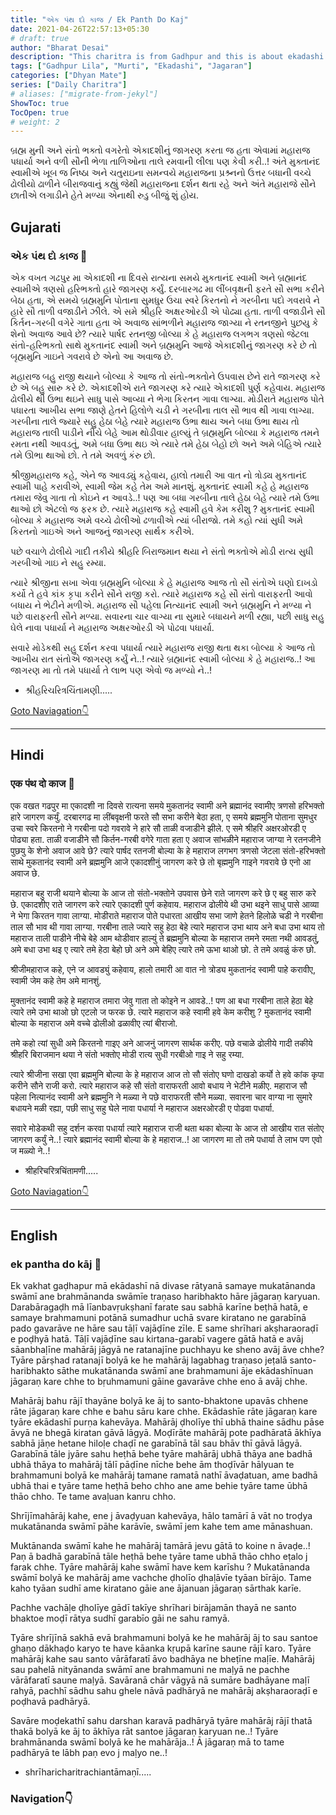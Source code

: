 ```yaml
---
title: "એક પંથ દો કાજ / Ek Panth Do Kaj"
date: 2021-04-26T22:57:13+05:30
# draft: true
author: "Bharat Desai"
description: "This charitra is from Gadhpur and this is about ekadashi jagran of all saints , About lord Swaminarayan"
tags: ["Gadhpur Lila", "Murti", "Ekadashi", "Jagaran"]
categories: ["Dhyan Mate"]
series: ["Daily Charitra"]
# aliases: ["migrate-from-jekyl"]
ShowToc: true
TocOpen: true
# weight: 2
---
```


બ્રહ્મ મુની અને સંતો ભક્તો વગરેતો એકાદશીનું જાગરણ કરતા જ હતા એવામાં મહારાજ પધાર્યા અને વળી સૌની ભેળા તાળિઓના તાલે રમવાની લીલા પણ કેવી કરી..! અંતે મુક્તાનંદ સ્વામીએ ખૂબ જ નિષ્ઠા અને ચતુરાઇના સમન્વયે મહારાજના પ્રશ્ર્નનો ઉત્તર બધાની વચ્ચે ઢોલીયો ઢાળીને બીરાજવાનું કહ્યું જેથી મહારાજના દર્શન થતા રહે અને અંતે મહારાજે સૌને છાતીએ લગાડીને હેતે મળ્યા એનાથી રુડુ બીજું શું હોય. 

<!--more-->

## Gujarati
### એક પંથ દો કાજ :tada:

એક વખત ગઢપુર મા એકાદશી ના દિવસે રાત્યના સમયે મુકતાનંદ સ્વામી અને બ્રહ્માનંદ સ્વામીએ ત્રણસો હરિભક્તો હારે જાગરણ કર્યું. દરબારગઢ મા લીંબવૃક્ષની ફરતે સૌ સભા કરીને બેઠા હતા, એ સમયે બ્રહ્મમુનિ પોતાના સુમધુર ઉચા સ્વરે કિરતનો ને ગરબીના પદો ગવરાવે ને હારે સૌ તાળી વજાડીને ઝીલે. એ સમે શ્રીહરિ અક્ષરઓરડી એ પોઢ્યા હતા. તાળી વજાડીને સૌ કિર્તન-ગરબી વગેરે ગાતા હતા એ અવાજ સાંભળીને મહારાજ જાગ્યા ને રતનજીને પુછયુ કે શેનો અવાજ આવે છે? ત્યારે પાર્ષદ રતનજી બોલ્યા કે હે મહારાજ લગભગ ત્રણસો જેટલા સંતો-હરિભક્તો સાથે મુકતાનંદ સ્વામી અને બ્રહ્મમુનિ આજે એકાદશીનું જાગરણ કરે છે તો બૃહ્મમુનિ ગાઇને ગવરાવે છે એનો આ અવાજ છે.

મહારાજ બહુ રાજી થયાને બોલ્યા કે આજ તો સંતો-ભક્તોને ઉપવાસ છેને રાતે જાગરણ કરે છે એ બહુ સારુ કરે છે. એકાદશીએ રાતે જાગરણ કરે ત્યારે એકાદશી પુર્ણ કહેવાય. મહારાજ ઢોલીયે થી ઉભા થઇને સાધુ પાસે આવ્યા ને ભેગા કિરતન ગાવા લાગ્યા. મોડીરાતે મહારાજ પોતે પધારતા આખીય સભા જાણે હેતને હિલોળે ચડી ને ગરબીના તાલ સૌ ભાવ થી ગાવા લાગ્યા. ગરબીના તાલે જ્યારે સહુ હેઠા બેહે ત્યારે મહારાજ ઉભા થાય અને બધા ઉભા થાય તો મહારાજ તાલી પાડીને નીચે બેહે આમ થોડીવાર હાલ્યું તે બ્રહ્મમુનિ બોલ્યા કે મહારાજ તમને રમતા નથી આવડતું, અમે બધા ઉભા થઇ એ ત્યારે તમે હેઠા બેહો છો અને અમે બેહિએ ત્યારે તમે ઊભા થાઓ છો. તે તમે અવળું કંરુ છો. 

શ્રીજીમહારાજ કહે, એને જ આવડ્યું કહેવાય, હાલો તમારી આ વાત નો ત્રોડ્ય મુકતાનંદ સ્વામી પાહે કરાવીએ, સ્વામી જેમ કહે તેમ અમે માનશું. 
મુક્તાનંદ સ્વામી કહે હે મહારાજ તમારા જેવુ ગાતા તો કોઇને ન આવડે..! પણ આ બધા ગરબીના તાલે હેઠા બેહે ત્યારે તમે ઉભા થાઓ છો એટલો જ ફરક છે. ત્યારે મહારાજ કહે સ્વામી હવે કેમ કરીશુ ? મુકતાનંદ સ્વામી બોલ્યા કે મહારાજ અમે વચ્ચે ઢોલીઓ ઢળાવીએ ત્યાં બીરાજો. તમે કહો ત્યાં સુધી અમે કિરતનો ગાઇએ અને આજનું જાગરણ સાર્થક કરીએ. 

પછે વચાળે ઢોલીયે ગાદી તકીયે શ્રીહરિ બિરાજમાન થયા ને સંતો ભક્તોએ મોડી રાત્ય સુધી ગરબીઓ ગાઇ ને સહુ રમ્યા. 

ત્યારે શ્રીજીના સખા એવા બ્રહ્મમુનિ બોલ્યા કે હે મહારાજ આજ તો સૌ સંતોએ ઘણો દાખડો કર્યો તે હવે કાંક કૃપા કરીને સૌને રાજી કરો. ત્યારે મહારાજ કહે સૌ સંતો વારાફરતી આવો બધાય ને ભેટીને મળીએ. મહારાજ સૌ પહેલા નિત્યાનંદ સ્વામી અને બ્રહ્મમુનિ ને મળ્યા ને પછે વારાફરતી સૌને મળ્યા. સવારના ચાર વાગ્યા ના સુમારે બધાયને મળી રહ્યા, પછી સાધુ સહુ ઘેલે નાવા પધાર્યા ને મહારાજ અક્ષરઓરડી એ પોઢવા પધાર્યા. 

સવારે મોડેકથી સહુ દર્શન કરવા પધાર્યા ત્યારે મહારાજ રાજી થતા થકા બોલ્યા કે આજ તો આખીય રાત સંતોએ જાગરણ કર્યું ને..! ત્યારે બ્રહ્માનંદ સ્વામી બોલ્યા કે હે મહારાજ..! આ જાગરણ મા તો તમે પધાર્યા તે લાભ પણ એવો જ મળ્યો ને..! 

- શ્રીહરિચરિત્રચિંતામણી.....

[Goto Naviagation:point_down: ](#navigation)

----
## Hindi
### एक पंथ दो काज :tada:

एक वखत गढपुर मा एकादशी ना दिवसे रात्यना समये मुकतानंद स्वामी अने ब्रह्मानंद स्वामीए त्रणसो हरिभक्तो हारे जागरण कर्युं. दरबारगढ मा लींबवृक्षनी फरते सौ सभा करीने बेठा हता, ए समये ब्रह्ममुनि पोताना सुमधुर उचा स्वरे किरतनो ने गरबीना पदो गवरावे ने हारे सौ ताळी वजाडीने झीले. ए समे श्रीहरि अक्षरओरडी ए पोढ्या हता. ताळी वजाडीने सौ किर्तन-गरबी वगेरे गाता हता ए अवाज सांभळीने महाराज जाग्या ने रतनजीने पुछयु के शेनो अवाज आवे छे? त्यारे पार्षद रतनजी बोल्या के हे महाराज लगभग त्रणसो जेटला संतो-हरिभक्तो साथे मुकतानंद स्वामी अने ब्रह्ममुनि आजे एकादशीनुं जागरण करे छे तो बृह्ममुनि गाइने गवरावे छे एनो आ अवाज छे.

महाराज बहु राजी थयाने बोल्या के आज तो संतो-भक्तोने उपवास छेने राते जागरण करे छे ए बहु सारु करे छे. एकादशीए राते जागरण करे त्यारे एकादशी पुर्ण कहेवाय. महाराज ढोलीये थी उभा थइने साधु पासे आव्या ने भेगा किरतन गावा लाग्या. मोडीराते महाराज पोते पधारता आखीय सभा जाणे हेतने हिलोळे चडी ने गरबीना ताल सौ भाव थी गावा लाग्या. गरबीना ताले ज्यारे सहु हेठा बेहे त्यारे महाराज उभा थाय अने बधा उभा थाय तो महाराज ताली पाडीने नीचे बेहे आम थोडीवार हाल्युं ते ब्रह्ममुनि बोल्या के महाराज तमने रमता नथी आवडतुं, अमे बधा उभा थइ ए त्यारे तमे हेठा बेहो छो अने अमे बेहिए त्यारे तमे ऊभा थाओ छो. ते तमे अवळुं कंरु छो. 

श्रीजीमहाराज कहे, एने ज आवड्युं कहेवाय, हालो तमारी आ वात नो त्रोड्य मुकतानंद स्वामी पाहे करावीए, स्वामी जेम कहे तेम अमे मानशुं. 

मुक्तानंद स्वामी कहे हे महाराज तमारा जेवु गाता तो कोइने न आवडे..! पण आ बधा गरबीना ताले हेठा बेहे त्यारे तमे उभा थाओ छो एटलो ज फरक छे. त्यारे महाराज कहे स्वामी हवे केम करीशु ? मुकतानंद स्वामी बोल्या के महाराज अमे वच्चे ढोलीओ ढळावीए त्यां बीराजो. 

तमे कहो त्यां सुधी अमे किरतनो गाइए अने आजनुं जागरण सार्थक करीए. पछे वचाळे ढोलीये गादी तकीये श्रीहरि बिराजमान थया ने संतो भक्तोए मोडी रात्य सुधी गरबीओ गाइ ने सहु रम्या. 

त्यारे श्रीजीना सखा एवा ब्रह्ममुनि बोल्या के हे महाराज आज तो सौ संतोए घणो दाखडो कर्यो ते हवे कांक कृपा करीने सौने राजी करो. त्यारे महाराज कहे सौ संतो वाराफरती आवो बधाय ने भेटीने मळीए. महाराज सौ पहेला नित्यानंद स्वामी अने ब्रह्ममुनि ने मळ्या ने पछे वाराफरती सौने मळ्या. सवारना चार वाग्या ना सुमारे बधायने मळी रह्या, पछी साधु सहु घेले नावा पधार्या ने महाराज अक्षरओरडी ए पोढवा पधार्या. 

सवारे मोडेकथी सहु दर्शन करवा पधार्या त्यारे महाराज राजी थता थका बोल्या के आज तो आखीय रात संतोए जागरण कर्युं ने..! त्यारे ब्रह्मानंद स्वामी बोल्या के हे महाराज..! आ जागरण मा तो तमे पधार्या ते लाभ पण एवो ज मळ्यो ने..! 

- श्रीहरिचरित्रचिंतामणी.....

[Goto Naviagation:point_down: ](#navigation)

----
## English
### ek pantha do kāj :tada:

Ek vakhat gaḍhapur mā ekādashī nā divase rātyanā samaye mukatānanda swāmī ane brahmānanda swāmīe traṇaso haribhakto hāre jāgaraṇ karyuan. Darabāragaḍh mā līanbavṛukṣhanī farate sau sabhā karīne beṭhā hatā, e samaye brahmamuni potānā sumadhur uchā svare kiratano ne garabīnā pado gavarāve ne hāre sau tāḷī vajāḍīne zīle. E same shrīhari akṣharaoraḍī e poḍhyā hatā. Tāḷī vajāḍīne sau kirtana-garabī vagere gātā hatā e avāj sāanbhaḷīne mahārāj jāgyā ne ratanajīne puchhayu ke sheno avāj āve chhe? Tyāre pārṣhad ratanajī bolyā ke he mahārāj lagabhag traṇaso jeṭalā santo-haribhakto sāthe mukatānanda swāmī ane brahmamuni āje ekādashīnuan jāgaraṇ kare chhe to bṛuhmamuni gāine gavarāve chhe eno ā avāj chhe. 

Mahārāj bahu rājī thayāne bolyā ke āj to santo-bhaktone upavās chhene rāte jāgaraṇ kare chhe e bahu sāru kare chhe. Ekādashīe rāte jāgaraṇ kare tyāre ekādashī purṇa kahevāya. Mahārāj ḍholīye thī ubhā thaine sādhu pāse āvyā ne bhegā kiratan gāvā lāgyā. Moḍīrāte mahārāj pote padhāratā ākhīya sabhā jāṇe hetane hiloḷe chaḍī ne garabīnā tāl sau bhāv thī gāvā lāgyā. Garabīnā tāle jyāre sahu heṭhā behe tyāre mahārāj ubhā thāya ane badhā ubhā thāya to mahārāj tālī pāḍīne nīche behe ām thoḍīvār hālyuan te brahmamuni bolyā ke mahārāj tamane ramatā nathī āvaḍatuan, ame badhā ubhā thai e tyāre tame heṭhā beho chho ane ame behie tyāre tame ūbhā thāo chho. Te tame avaḷuan kanru chho. 

Shrījīmahārāj kahe, ene j āvaḍyuan kahevāya, hālo tamārī ā vāt no troḍya mukatānanda swāmī pāhe karāvīe, swāmī jem kahe tem ame mānashuan. 

Muktānanda swāmī kahe he mahārāj tamārā jevu gātā to koine n āvaḍe..! Paṇ ā badhā garabīnā tāle heṭhā behe tyāre tame ubhā thāo chho eṭalo j farak chhe. Tyāre mahārāj kahe swāmī have kem karīshu ? Mukatānanda swāmī bolyā ke mahārāj ame vachche ḍholīo ḍhaḷāvīe tyāan bīrājo. Tame kaho tyāan sudhī ame kiratano gāie ane ājanuan jāgaraṇ sārthak karīe. 

Pachhe vachāḷe ḍholīye gādī takīye shrīhari birājamān thayā ne santo bhaktoe moḍī rātya sudhī garabīo gāi ne sahu ramyā. 

Tyāre shrījīnā sakhā evā brahmamuni bolyā ke he mahārāj āj to sau santoe ghaṇo dākhaḍo karyo te have kāanka kṛupā karīne saune rājī karo. Tyāre mahārāj kahe sau santo vārāfaratī āvo badhāya ne bheṭīne maḷīe. Mahārāj sau pahelā nityānanda swāmī ane brahmamuni ne maḷyā ne pachhe vārāfaratī saune maḷyā. Savāranā chār vāgyā nā sumāre badhāyane maḷī rahyā, pachhī sādhu sahu ghele nāvā padhāryā ne mahārāj akṣharaoraḍī e poḍhavā padhāryā. 

Savāre moḍekathī sahu darshan karavā padhāryā tyāre mahārāj rājī thatā thakā bolyā ke āj to ākhīya rāt santoe jāgaraṇ karyuan ne..! Tyāre brahmānanda swāmī bolyā ke he mahārāja..! Ā jāgaraṇ mā to tame padhāryā te lābh paṇ evo j maḷyo ne..! 

- shrīharicharitrachiantāmaṇī.....

### Navigation:point_down: